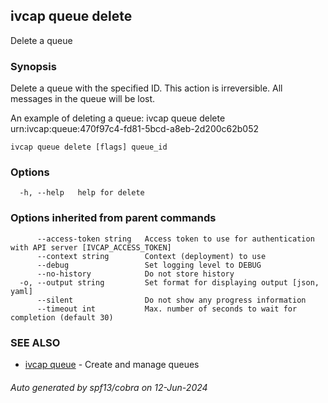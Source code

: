 ## ivcap queue delete

Delete a queue

### Synopsis

Delete a queue with the specified ID. This action is irreversible. All messages in the queue will be lost.

An example of deleting a queue:
  ivcap queue delete urn:ivcap:queue:470f97c4-fd81-5bcd-a8eb-2d200c62b052

```
ivcap queue delete [flags] queue_id
```

### Options

```
  -h, --help   help for delete
```

### Options inherited from parent commands

```
      --access-token string   Access token to use for authentication with API server [IVCAP_ACCESS_TOKEN]
      --context string        Context (deployment) to use
      --debug                 Set logging level to DEBUG
      --no-history            Do not store history
  -o, --output string         Set format for displaying output [json, yaml]
      --silent                Do not show any progress information
      --timeout int           Max. number of seconds to wait for completion (default 30)
```

### SEE ALSO

* [ivcap queue](ivcap_queue.md)	 - Create and manage queues

###### Auto generated by spf13/cobra on 12-Jun-2024
